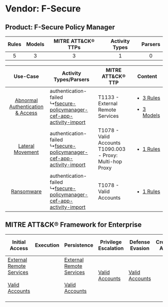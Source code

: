 Vendor: F-Secure
================
Product: F-Secure Policy Manager
--------------------------------
| Rules | Models | MITRE ATT&CK® TTPs | Activity Types | Parsers |
|:-----:|:------:|:------------------:|:--------------:|:-------:|
|   5   |   3    |         3          |       1        |    0    |

|    Use-Case    | Activity Types/Parsers    | MITRE ATT&CK® TTP    | Content    |
|:----:| ---- | ---- | ---- |
| [Abnormal Authentication & Access](../../../UseCases/uc_abnormal_authentication_&_access.md) |  authentication-failed<br> ↳[fsecure-policymanager-cef-app-activity-import](Ps/pC_fsecurepolicymanagercefappactivityimport.md)<br> | T1133 - External Remote Services<br>    | [<ul><li>3 Rules</li></ul><ul><li>3 Models</li></ul>](RM/r_m_f-secure_f-secure_policy_manager_Abnormal_Authentication_&_Access.md) |
|    [Lateral Movement](../../../UseCases/uc_lateral_movement.md)    |  authentication-failed<br> ↳[fsecure-policymanager-cef-app-activity-import](Ps/pC_fsecurepolicymanagercefappactivityimport.md)<br> | T1078 - Valid Accounts<br>T1090.003 - Proxy: Multi-hop Proxy<br> | [<ul><li>1 Rules</li></ul>](RM/r_m_f-secure_f-secure_policy_manager_Lateral_Movement.md)    |
|    [Ransomware](../../../UseCases/uc_ransomware.md)    |  authentication-failed<br> ↳[fsecure-policymanager-cef-app-activity-import](Ps/pC_fsecurepolicymanagercefappactivityimport.md)<br> | T1078 - Valid Accounts<br>    | [<ul><li>1 Rules</li></ul>](RM/r_m_f-secure_f-secure_policy_manager_Ransomware.md)    |

MITRE ATT&CK® Framework for Enterprise
--------------------------------------
| Initial Access                                                                                                                                   | Execution | Persistence                                                                                                                                      | Privilege Escalation                                                | Defense Evasion                                                     | Credential Access | Discovery | Lateral Movement | Collection | Command and Control                                                                                                                       | Exfiltration | Impact |
| ------------------------------------------------------------------------------------------------------------------------------------------------ | --------- | ------------------------------------------------------------------------------------------------------------------------------------------------ | ------------------------------------------------------------------- | ------------------------------------------------------------------- | ----------------- | --------- | ---------------- | ---------- | ----------------------------------------------------------------------------------------------------------------------------------------- | ------------ | ------ |
| [External Remote Services](https://attack.mitre.org/techniques/T1133)<br><br>[Valid Accounts](https://attack.mitre.org/techniques/T1078)<br><br> |           | [External Remote Services](https://attack.mitre.org/techniques/T1133)<br><br>[Valid Accounts](https://attack.mitre.org/techniques/T1078)<br><br> | [Valid Accounts](https://attack.mitre.org/techniques/T1078)<br><br> | [Valid Accounts](https://attack.mitre.org/techniques/T1078)<br><br> |                   |           |                  |            | [Proxy: Multi-hop Proxy](https://attack.mitre.org/techniques/T1090/003)<br><br>[Proxy](https://attack.mitre.org/techniques/T1090)<br><br> |              |        |